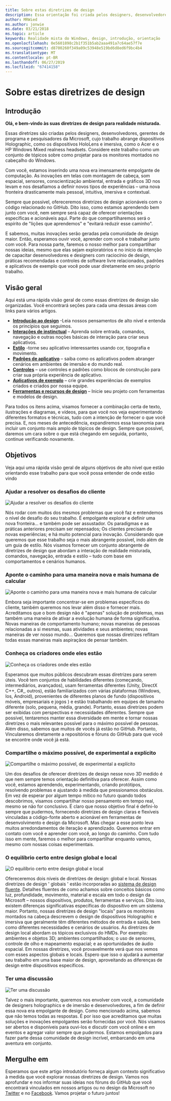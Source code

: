 ```yaml
---
title: Sobre estas diretrizes de design
description: Essa orientação foi criada pelos designers, desenvolvedores, gerentes de programa e pesquisadores da Microsoft, cujo trabalho abrange dispositivos holográficos (como o HoloLens) e dispositivos imersivos (como os headsets Windows Mixed Reality da Acer e da HP).
author: MRWied
ms.author: jonwie
ms.date: 03/21/2018
ms.topic: article
keywords: Realidade mista do Windows, design, introdução, orientação
ms.openlocfilehash: 0e5601898c2b1f351b5ab2aaa491a7c64ae57f7e
ms.sourcegitcommit: d8700260f349a09c53948e519bd6d8ed6f9bc4b4
ms.translationtype: MT
ms.contentlocale: pt-BR
ms.lasthandoff: 06/27/2019
ms.locfileid: "67414158"
---
```

# <a name="about-this-design-guidance"></a>Sobre estas diretrizes de design

## <a name="introduction"></a>Introdução

**Olá, e bem-vindo às suas diretrizes de design para realidade misturada.**

Essas diretrizes são criadas pelos designers, desenvolvedores, gerentes de programa e pesquisadores da Microsoft, cujo trabalho abrange dispositivos Holographic, como os dispositivos HoloLens e imersiva, como o Acer e o HP Windows Mixed realness headsets. Considere este trabalho como um conjunto de tópicos sobre como projetar para os monitores montados no cabeçalho do Windows.

Com você, estamos inserindo uma nova era imensamente empolgante de computação. As inovações em telas com montagem de cabeça, som espacial, sensores, conscientização ambiental, entrada e gráficos 3D nos levam e nos desafiamos a definir novos tipos de experiências – uma nova fronteira drasticamente mais pessoal, intuitiva, imersiva e contextual.

Sempre que possível, ofereceremos diretrizes de design acionáveis com o código relacionado no GitHub. Dito isso, como estamos aprendendo bem junto com você, nem sempre será capaz de oferecer orientações específicas e acionáveis aqui. Parte do que compartilharemos será o espírito de "lições que aprendemos" e "evitará reduzir esse caminho".

E sabemos, muitas inovações serão geradas pela comunidade de design maior. Então, esperamos ouvir você, aprender com você e trabalhar junto com você. Para nossa parte, faremos o nosso melhor para compartilhar nossas ideias, mesmo que elas sejam exploratórios e no início da intenção de capacitar desenvolvedores e designers com raciocínio de design, práticas recomendadas e controles de software livre relacionados, padrões e aplicativos de exemplo que você pode usar diretamente em seu próprio trabalho.

## <a name="overview"></a>Visão geral

Aqui está uma rápida visão geral de como essas diretrizes de design são organizadas. Você encontrará seções para cada uma dessas áreas com links para vários artigos.
* **[Introdução ao design](mixed-reality.md)** -Leia nossos pensamentos de alto nível e entenda os princípios que seguimos.
* **[Interações de instinctual](interaction-fundamentals.md)** – Aprenda sobre entrada, comandos, navegação e outras noções básicas de interação para criar seus aplicativos.
* **[Estilo](typography.md)** -torne seu aplicativo interessantes usando cor, tipografia e movimento.
* **[Padrões de aplicativo](types-of-mixed-reality-apps.md)** – saiba como os aplicativos podem abranger cenários em ambientes de imersão e do mundo real.
* **[Controles](interactable-object.md)** – use controles e padrões como blocos de construção para criar sua própria experiência de aplicativo.
* **[Aplicativos de exemplo](design.md#sample-apps)** – crie grandes experiências de exemplos criados e criados por nossa equipe.
* **[Ferramentas e recursos de design](design.md#design-tools)** – Inicie seu projeto com ferramentas e modelos de design.

Para todos os itens acima, visamos fornecer a combinação certa de texto, ilustrações e diagramas, e vídeos, para que você nos veja experimentando diferentes formatos e técnicas, tudo com a intenção de fornecer o que você precisa. E, nos meses de antecedência, expandiremos essa taxonomia para incluir um conjunto mais amplo de tópicos de design. Sempre que possível, daremos um cara sobre o que está chegando em seguida, portanto, continue verificando novamente.

## <a name="objectives"></a>Objetivos

Veja aqui uma rápida visão geral de alguns objetivos de alto nível que estão orientando esse trabalho para que você possa entender de onde estão vindo

### <a name="help-solve-customer-challenges"></a>Ajudar a resolver os desafios do cliente

![Ajudar a resolver os desafios do cliente](images/500px-fix-a-broken-switch-with-hololens.jpg) <br>

Nós rodar com muitos dos mesmos problemas que você faz e entendemos o nível de desafio do seu trabalho. É empolgante explorar e definir uma nova fronteira... e também pode ser assustador. Os paradigmas e as práticas anteriores precisam ser repensados; Os clientes precisam de novas experiências; e há muito potencial para inovação. Considerando que queremos que esse trabalho seja o mais abrangente possível, indo além de um guia de estilo. Nós visamos fornecer um conjunto abrangente de diretrizes de design que abordam a interação de realidade misturada, comandos, navegação, entrada e estilo – tudo com base em comportamentos e cenários humanos. 

### <a name="point-the-way-towards-a-new-more-human-way-of-computing"></a>Aponte o caminho para uma maneira nova e mais humana de calcular

![Aponte o caminho para uma maneira nova e mais humana de calcular](images/500px-man-and-women-with-holograph-on-table.png)<br>

Embora seja importante concentrar-se em problemas específicos do cliente, também queremos nos levar além disso e fornecer mais. Acreditamos que o bom design não é "apenas" solução de problemas, mas também uma maneira de ativar a evolução humana de forma significativa. Novas maneiras de comportamento humano; novas maneiras de pessoas relacionadas a si mesmas, suas atividades e seus ambientes; novas maneiras de ver nosso mundo... Queremos que nossas diretrizes reflitam todas essas maneiras mais aspiraçãos de pensar também. 

### <a name="meet-creators-where-they-are"></a>Conheça os criadores onde eles estão

![Conheça os criadores onde eles estão](images/500px-creators.jpg) <br>

Esperamos que muitos públicos descubram essas diretrizes para serem úteis. Você tem conjuntos de habilidades diferentes (começando, intermediários, avançados), usam ferramentas diferentes (Unity, DirectX C++, C#,, outros), estão familiarizados com várias plataformas (Windows, Ios, Android), provenientes de diferentes planos de fundo (dispositivos móveis, empresariais e jogos ) e estão trabalhando em equipes de tamanho diferente (solo, pequena, média, grande). Portanto, essas diretrizes podem ser exibidas com perspectivas e necessidades diferentes. Sempre que possível, tentaremos manter essa diversidade em mente e tornar nossas diretrizes o mais relevantes possível para o máximo possível de pessoas. Além disso, sabemos que muitos de vocês já estão no GitHub. Portanto, Vincularemos diretamente a repositórios e fóruns do GitHub para que você se encontre onde você já está. 

### <a name="share-as-much-as-possible-from-experimental-to-explicit"></a>Compartilhe o máximo possível, de experimental a explícito

![Compartilhe o máximo possível, de experimental a explícito](images/500px-man-playinggame.jpg) <br>

Um dos desafios de oferecer diretrizes de design nesse novo 3D medido é que nem sempre temos orientação definitiva para oferecer. Assim como você, estamos aprendendo, experimentando, criando protótipos, resolvendo problemas e ajustando à medida que pressionamos obstáculos. Em vez de esperar por algum tempo mítico no futuro quando todos descobrimos, visamos compartilhar nosso pensamento em tempo real, mesmo se não for conclusivo. É claro que nosso objetivo final é defini-lo sempre que pudermos, fornecendo diretrizes de design claras e flexíveis vinculadas a código-fonte aberto e acionável em ferramentas de desenvolvimento e design da Microsoft. Mas chegar a esse ponto leva muitos arredondamentos de iteração e aprendizado. Queremos entrar em contato com você e aprender com você, ao longo do caminho. Com tudo isso em mente, faremos o melhor para compartilhar enquanto vamos, mesmo com nossas coisas experimentais. 

### <a name="the-right-balance-of-global-and-local-design"></a>O equilíbrio certo entre design global e local

![O equilíbrio certo entre design global e local](images/500px-fluentdesign.jpg) <br>

Ofereceremos dois níveis de diretrizes de design: global e local. Nossas diretrizes de design ' globais ' estão incorporadas ao [sistema de design fluente](http://fluent.microsoft.com). Detalhes fluentes de como achamos sobre conceitos básicos como luz, profundidade, movimento, material e escala em todo o design da Microsoft – nossos dispositivos, produtos, ferramentas e serviços. Dito isso, existem diferenças significativas específicas do dispositivo em um sistema maior. Portanto, nossas diretrizes de design "locais" para os monitores montados na cabeça descrevem o design de dispositivos Holographic e imersiva que geralmente têm diferentes métodos de entrada e saída, bem como diferentes necessidades e cenários de usuários. As diretrizes de design local abordam os tópicos exclusivos do HMDs. Por exemplo:  ambientes e objetos 3D; ambientes compartilhados; o uso de sensores, controle de olho e mapeamento espacial; e as oportunidades de áudio espacial. Em nossas diretrizes, você provavelmente verá que nos vemos com esses aspectos globais e locais. Espero que isso o ajudará a aumentar seu trabalho em uma base maior de design, aproveitando as diferenças de design entre dispositivos específicos.

### <a name="have-a-discussion"></a>Ter uma discussão

![Ter uma discussão](images/500px-share.jpg) <br>

Talvez o mais importante, queremos nos envolver com você, a comunidade de designers holographics e de imersão e desenvolvedores, a fim de definir essa nova era empolgante de design. Como mencionado acima, sabemos que não temos todas as respostas. É por isso que acreditamos que muitas soluções e inovações empolgantes serão fornecidas por você. Nós visamos ser abertos e disponíveis para ouvi-los e discutir com você online e em eventos e agregar valor sempre que pudermos. Estamos empolgados para fazer parte dessa comunidade de design incrível, embarcando em uma aventura em conjunto. 

## <a name="please-dive-in"></a>Mergulhe em

Esperamos que este artigo introdutório forneça algum contexto significativo à medida que você explorar nossas diretrizes de design. Vamos nos aprofundar e nos informar suas ideias nos fóruns do GitHub que você encontrará vinculados em nossos artigos ou no design da Microsoft no [Twitter](https://twitter.com/MicrosoftDesign) e no [Facebook](https://www.facebook.com/microsoftdesign/). Vamos projetar o futuro juntos!
